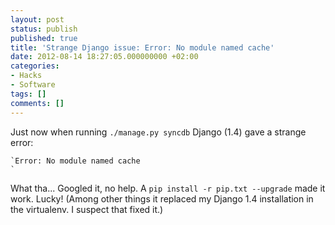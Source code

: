 ```yaml
---
layout: post
status: publish
published: true
title: 'Strange Django issue: Error: No module named cache'
date: 2012-08-14 18:27:05.000000000 +02:00
categories:
- Hacks
- Software
tags: []
comments: []
---
```

Just now when running `./manage.py syncdb` Django (1.4) gave a strange error:


```
`Error: No module named cache
`
```


What tha... Googled it, no help. A `pip install -r pip.txt --upgrade` made it work. Lucky! (Among other things it replaced my Django 1.4 installation in the virtualenv. I suspect that fixed it.)
